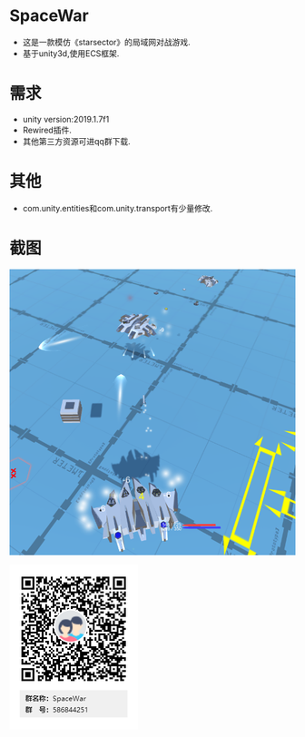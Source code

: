 # SpaceWar
* 这是一款模仿《starsector》的局域网对战游戏.
* 基于unity3d,使用ECS框架.


# 需求
* unity version:2019.1.7f1
* Rewired插件.
* 其他第三方资源可进qq群下载.


# 其他
* com.unity.entities和com.unity.transport有少量修改.


# 截图
![](readme/s.png)

![](readme/QQGroup.png)
